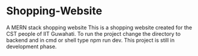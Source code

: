 # Shopping-Website
A MERN stack shopping website
This is a shopping website created for the CST people of IIT Guwahati.
To run the project change the directory to backend and in cmd or shell type npm run dev.
This project is still in development phase.
